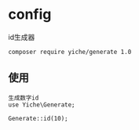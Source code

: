 # config

id生成器

```shell
composer require yiche/generate 1.0
```


## 使用

```shell
生成数字id
use Yiche\Generate;

Generate::id(10);

```

